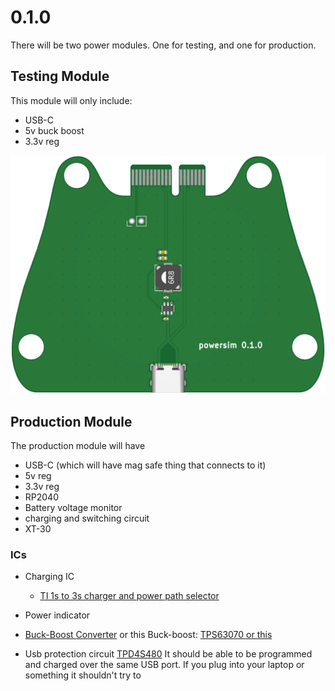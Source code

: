 # 0.1.0

There will be two power modules. One for testing, and one for production.

## Testing Module

This module will only include:

- USB-C
- 5v buck boost
- 3.3v reg

![alt text](2.png)

## Production Module

The production module will have

- USB-C (which will have mag safe thing that connects to it)
- 5v reg
- 3.3v reg
- RP2040
- Battery voltage monitor
- charging and switching circuit
- XT-30

### ICs

- Charging IC
    - [TI 1s to 3s charger and power path selector](https://www.ti.com/lit/ds/symlink/bq24133.pdf)

- Power indicator

- [Buck-Boost Converter](https://www.ti.com/lit/ds/symlink/tps63060.pdf?ts=1731997031379&ref_url=https%253A%252F%252Fwww.ti.com%252Fproduct%252FTPS63060) 
or this Buck-boost: [TPS63070 ](https://www.ti.com/lit/ds/symlink/tps63070.pdf?ts=1731929729399&ref_url=https%253A%252F%252Fwww.ti.com%252Fproduct%252FTPS63070%253Futm_source%253Dgoogle%2526utm_medium%253Dcpc%2526utm_campaign%253Dapp-null-null-gpn_en-cpc-pf-google-eu%2526utm_content%253Dtps63070%2526ds_k%253DTPS63070%2526dcm%253Dyes%2526gad_source%253D1%2526gclid%253DCj0KCQiA6Ou5BhCrARIsAPoTxrCaR9ul4GKeeqk04exPs55nL8KK7Iabunx0if0zZDwEN4diN9oB0GIaAmwyEALw_wcB%2526gclsrc%253Daw.ds)
[or this ](https://www.ti.com/lit/ds/symlink/tps63020.pdf?ts=1732930705266&ref_url=https%253A%252F%252Fwww.ti.com%252Fproduct%252FTPS63020)


- Usb protection circuit [TPD4S480](https://www.ti.com/lit/ds/symlink/tpd4s480.pdf?ts=1733912813841)
It should be able to be programmed and charged over the same USB port. If you plug into your laptop or something it shouldn't try to 